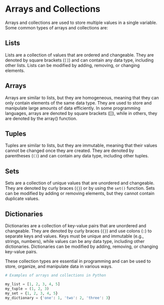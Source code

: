 # Arrays and Collections

Arrays and collections are used to store multiple values in a single variable. Some common types of arrays and collections are:

## Lists

Lists are a collection of values that are ordered and changeable. They are denoted by square brackets (`[]`) and can contain any data type, including other lists. Lists can be modified by adding, removing, or changing elements.

## Arrays

Arrays are similar to lists, but they are homogeneous, meaning that they can only contain elements of the same data type. They are used to store and manipulate large amounts of data efficiently. In some programming languages, arrays are denoted by square brackets ([]), while in others, they are denoted by the array() function.

## Tuples

Tuples are similar to lists, but they are immutable, meaning that their values cannot be changed once they are created. They are denoted by parentheses (`()`) and can contain any data type, including other tuples.

## Sets

Sets are a collection of unique values that are unordered and changeable. They are denoted by curly braces (`{}`) or by using the `set()` function. Sets can be modified by adding or removing elements, but they cannot contain duplicate values.

## Dictionaries

Dictionaries are a collection of key-value pairs that are unordered and changeable. They are denoted by curly braces (`{}`) and use colons (`:`) to separate keys and values. Keys must be unique and immutable (e.g., strings, numbers), while values can be any data type, including other dictionaries. Dictionaries can be modified by adding, removing, or changing key-value pairs.

These collection types are essential in programming and can be used to store, organize, and manipulate data in various ways.

```python
# Examples of arrays and collections in Python

my_list = [1, 2, 3, 4, 5]
my_tuple = (1, 2, 3)
my_set = {1, 2, 3, 4, 5}
my_dictionary = {'one': 1, 'two': 2, 'three': 3}
```
